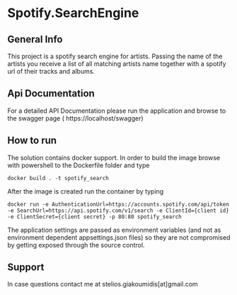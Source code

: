 # Spotify.SearchEngine

## General Info

This project is a spotify search engine for artists. Passing the name of the artists you receive a list of all matching artists name together with a spotify url of their tracks and albums. 

## Api Documentation
For a detailed API Documentation please run the application and browse to the swagger page ( https://localhost/swagger)

## How to run
The solution contains docker support. In order to build the image browse with powershell to the Dockerfile folder and type 

```
docker build . -t spotify_search
```
After the image is created run the container by typing

```
docker run -e AuthenticationUrl=https://accounts.spotify.com/api/token -e SearchUrl=https://api.spotify.com/v1/search -e ClientId={client id} -e ClientSecret={client secret} -p 80:80 spotify_search
```
The application settings are passed as environment variables (and not as environment dependent appsettings.json files) so they are not compromised by getting exposed through the source control.

## Support
In case questions contact me at stelios.giakoumidis[at]gmail.com